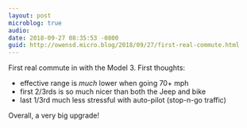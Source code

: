 ```yaml
---
layout: post
microblog: true
audio: 
date: 2018-09-27 08:35:53 -0800
guid: http://owensd.micro.blog/2018/09/27/first-real-commute.html
---
```

First real commute in with the Model 3. First thoughts:
  - effective range is *much* lower when going 70+ mph
  - first 2/3rds is so much nicer than both the Jeep and bike
  - last 1/3rd much less stressful with auto-pilot (stop-n-go traffic)

Overall, a very big upgrade!
